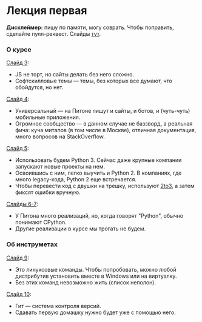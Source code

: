 # Лекция первая
**Дисклеймер:** пишу по памяти, могу соврать. Чтобы поправить, сделайте пулл-реквест.
Слайды [тут](http://melevir.com/static/styleru_py/slides/1.html).

### О курсе
[Слайд 3](http://melevir.com/static/styleru_py/slides/1.html?full#3):

- JS не торт, но сайты делать без него сложно. 
- Софтскилловые темы — темы, без которых все думают, что обойдутся, но нет.

[Слайд 4](http://melevir.com/static/styleru_py/slides/1.html?full#4): 

- Универсальный — на Питоне пишут и сайты, и ботов, и (чуть-чуть) мобильные приложения.
- Огромное сообщество — в данном случае не баззворд, а реальная фича: куча митапов (в том числе в Москве), отличная документация, много вопросов на StackOverflow.

[Слайд 5](http://melevir.com/static/styleru_py/slides/1.html?full#5): 

- Использовать будем Python 3. Сейчас даже крупные компании запускают новые проекты на нем. 
- Освоившись с ним, легко выучить и Python 2. В компаниях, где много legacy-кода, Python 2 еще встречается. 
- Чтобы перевести код с двушки на трешку, используют [2to3](https://docs.python.org/3.0/library/2to3.html), а затем фиксят ошибки вручную.

[Слайды 6-7](http://melevir.com/static/styleru_py/slides/1.html?full#6):
- У Питона много реализаций, но, когда говорят "Python", обычно понимают CPython. 
- Другие реализации в курсе мы трогать не будем.

### Об инструметах

[Слайд 9](http://melevir.com/static/styleru_py/slides/1.html?full#9):
- Это линуксовые команды. Чтобы попробовать, можно любой дистрибутив установить вместе в Windows или на виртуалку.
- Без этих команд невозможно жить (список неполон).

[Слайд 10](http://melevir.com/static/styleru_py/slides/1.html?full#10):
- Гит — система контроля версий.
- Сдавать первую домашку нужно будет уже с помощью него.
